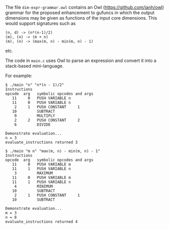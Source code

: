 
The file `dim-expr-grammar.owl` contains an Owl (https://github.com/ianh/owl)
grammar for the proposed enhancement to gufuncs in which the output dimensions
may be given as functions of the input core dimensions.  This would support
signatures such as

    (n, d) -> (n*(n-1)/2)
    (m), (n) -> (m + n)
    (m), (n) -> (max(m, n) - min(m, n) - 1)

etc.

The code in `main.c` uses Owl to parse an expression and convert it into
a stack-based mini-language.


For example:

```
$ ./main "n" "n*(n - 1)/2"
Instructions
opcode  arg   symbolic opcodes and args
   11     0   PUSH VARIABLE n
   11     0   PUSH VARIABLE n
    2     1   PUSH CONSTANT     1
   10         SUBTRACT
    9         MULTIPLY
    2     2   PUSH CONSTANT     2
    6         DIVIDE

Demonstrate evaluation...
n = 3
evaluate_instructions returned 3

$ ./main "m n" "max(m, n) - min(m, n) - 1"
Instructions
opcode  arg   symbolic opcodes and args
   11     0   PUSH VARIABLE m
   11     1   PUSH VARIABLE n
    3         MAXIMUM
   11     0   PUSH VARIABLE m
   11     1   PUSH VARIABLE n
    4         MINIMUM
   10         SUBTRACT
    2     1   PUSH CONSTANT     1
   10         SUBTRACT

Demonstrate evaluation...
m = 3
n = 8
evaluate_instructions returned 4

```
